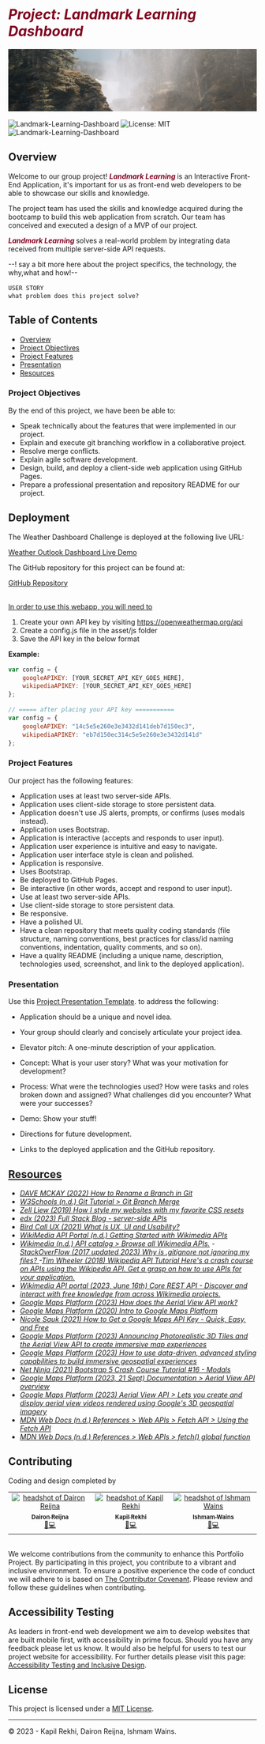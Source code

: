 # <b><i><span style="color:#800020">Project: Landmark Learning Dashboard </span></b></i>


![Project Banner](./assets/images/banner-04.jpg)

![Landmark-Learning-Dashboard](https://img.shields.io/github/languages/top/daironreijna/Landmark-Learning-API) ![License: MIT](https://img.shields.io/badge/License-MIT-yellow.svg) ![Landmark-Learning-Dashboard](https://img.shields.io/github/languages/count/daironreijna/Landmark-Learning-API)

## Overview

Welcome to our group project! <b><i><span style="color:#800020">Landmark Learning </span></b></i>  is an Interactive Front-End Application, it's important for us as front-end web developers to be able to showcase our skills and knowledge. 

The project team has used the skills and knowledge acquired during the bootcamp to build this web application from scratch. Our team has conceived and executed a design of a MVP of our project.

<b><i><span style="color:#800020">Landmark Learning </span></b></i> solves a real-world problem by integrating data received from multiple server-side API requests.

--! say a bit more here about the project specifics, the technology, the why,what and how!--

```
USER STORY
what problem does this project solve?
```

## Table of Contents

- [Overview](#overview)
- [Project Objectives](#project-objectives)
- [Project Features](#project-features)
- [Presentation](#presentation)
- [Resources](#resources)

### Project Objectives

By the end of this project, we have been be able to:

- Speak technically about the features that were implemented in our project.
- Explain and execute git branching workflow in a collaborative project.
- Resolve merge conflicts.
- Explain agile software development.
- Design, build, and deploy a client-side web application using GitHub Pages.
- Prepare a professional presentation and repository README for our project.


## Deployment

The Weather Dashboard Challenge is deployed at the following live URL:

[Weather Outlook Dashboard Live Demo](weather-outlook-dashboard.vercel.app)

The GitHub repository for this project can be found at:

[GitHub Repository](https://github.com/daironreijna/Weather-Outlook-Dashboard)

<br>
<u>In order to use this webapp, you will need to </u>

1. Create your own API key by visiting https://openweathermap.org/api
2. Create a config.js file in the asset/js folder
3. Save the API key in the below format

<b>Example:</b> 

````javascript
var config = {
	googleAPIKEY: [YOUR_SECRET_API_KEY_GOES_HERE],
    wikipediaAPIKEY: [YOUR_SECRET_API_KEY_GOES_HERE]
};
````
````javascript
// ===== after placing your API key ===========
var config = {
	googleAPIKEY: "14c5e5e260e3e3432d141deb7d150ec3",
    wikipediaAPIKEY: "eb7d150ec314c5e5e260e3e3432d141d"
};
````

### Project Features
Our project has the following features:

- Application uses at least two server-side APIs.
- Application uses client-side storage to store persistent data.
- Application doesn't use JS alerts, prompts, or confirms (uses modals instead).
- Application uses Bootstrap.
- Application is interactive (accepts and responds to user input).
- Application user experience is intuitive and easy to navigate.
- Application user interface style is clean and polished.
- Application is responsive.
- Uses Bootstrap.
- Be deployed to GitHub Pages.
- Be interactive (in other words, accept and respond to user input).
- Use at least two server-side APIs.
- Use client-side storage to store persistent data.
- Be responsive.
- Have a polished UI.
- Have a clean repository that meets quality coding standards (file structure, naming conventions, best practices for class/id naming conventions, indentation, quality comments, and so on).
- Have a quality README (including a unique name, description, technologies used, screenshot, and link to the deployed application).

### Presentation
Use this [Project Presentation Template](https://docs.google.com/presentation/d/10QaO9KH8HtUXj__81ve0SZcpO5DbMbqqQr4iPpbwKks/edit?usp=sharing). to address the following:

- Application should be a unique and novel idea.
- Your group should clearly and concisely articulate your project idea.

- Elevator pitch: A one-minute description of your application.
- Concept: What is your user story? What was your motivation for development?
- Process: What were the technologies used? How were tasks and roles broken down and assigned? What challenges did you encounter? What were your successes?
- Demo: Show your stuff!
- Directions for future development.
- Links to the deployed application and the GitHub repository.



## <u>Resources</u>

- <i>[DAVE MCKAY (2022) How to Rename a Branch in Git](https://www.howtogeek.com/851425/git-rename-branch/)
- [W3Schools (n.d.) Git Tutorial > Git Branch Merge](https://www.w3schools.com/git/git_branch_merge.asp)
- [Zell Liew (2019) How I style my websites with my favorite CSS resets](  https://www.freecodecamp.org/news/how-i-style-my-websites-with-my-favorite-css-resets-7ace41dbc43d/)
- [edx (2023) Full Stack Blog - server-side APIs](https://coding-boot-camp.github.io/full-stack/apis/api-resources)
- [Bird Call UX (2021) What is UX, UI and Usability?](https://www.birdcallux.com/blog/what-is-ux-ui-and-usability)
- [WikiMedia API Portal (n.d.) Getting Started with Wikimedia APIs](https://api.wikimedia.org/wiki/Getting_started_with_Wikimedia_APIs)
- [Wikimedia (n.d.) API catalog > Browse all Wikimedia APIs.](https://api.wikimedia.org/wiki/API_catalog)
-[ StackOverFlow (2017 updated 2023) Why is .gitignore not ignoring my files? ](https://stackoverflow.com/questions/45400361/why-is-gitignore-not-ignoring-my-files)
-[Tim Wheeler (2018) Wikipedia API Tutorial Here's a crash course on APIs using the Wikipedia API. Get a grasp on how to use APIs for your application.](https://codesnippet.io/wikipedia-api-tutorial/)
- [Wikimedia API portal (2023, June 16th) Core REST API - Discover and interact with free knowledge from across Wikimedia projects.](https://api.wikimedia.org/wiki/Core_REST_API)
- [Google Maps Platform (2023) How does the Aerial View API work?](https://m.youtube.com/watch?v=Yor-AynWN2w)
- [Google Maps Platform (2020) Intro to Google Maps Platform](https://m.youtube.com/watch?v=kA679ERgBV4)
- [Nicole Sauk (2021) How to Get a Google Maps API Key - Quick, Easy, and Free](https://m.youtube.com/watch?v=rREAme4P1u0)
- [Google Maps Platform (2023) Announcing Photorealistic 3D Tiles and the Aerial View API to create immersive map experiences](https://m.youtube.com/watch?v=Yj11hdq2jgA)
- [Google Maps Platform (2023) How to use data-driven, advanced styling capabilities to build immersive geospatial experiences](https://m.youtube.com/watch?v=5dAqwpNJbnw)
- [Net Ninja (2021) Bootstrap 5 Crash Course Tutorial #16 - Modals](https://www.youtube.com/watch?v=tt5uUMQgzl0)
- [Google Maps Platform (2023, 21 Sept) Documentation > Aerial View API overview](https://developers.google.com/maps/documentation/aerial-view/overview)
- [Google Maps Platform (2023) Aerial View API > Lets you create and display aerial view videos rendered using Google's 3D geospatial imagery](https://developers.google.com/maps/documentation/aerial-view/)
- [MDN Web Docs (n.d.) References > Web APIs > Fetch API > Using the Fetch API](https://developer.mozilla.org/en-US/docs/Web/API/Fetch_API/Using_Fetch)
- [MDN Web Docs (n.d.) References > Web APIs > fetch() global function](https://developer.mozilla.org/en-US/docs/Web/API/Fetch)

</i>


## Contributing 

Coding and design completed by 

<table>
  <tr>
    <td align="center"><a href="https://github.com/daironreijna"><img src="https://avatars.githubusercontent.com/u/140647099?v=4" width="100px;" alt="headshot of Dairon Reijna"/><br /><sub><b>Dairon Reijna</b></sub></a><br /></a><a href="https://github.com/daironreijna/Landmark-Learning-API" title="Design">🎨</a><a href="https://github.com/daironreijna/Landmark-Learning-API" title="Code">💻</a></td>
    <td align="center"><a href="https://github.com/kapil319"><img src="https://avatars.githubusercontent.com/u/140269745?v=4" width="100px;" alt="headshot of Kapil Rekhi"/><br /><sub><b>Kapil Rekhi</b></sub></a><br /></a><a href="https://github.com/daironreijna/Landmark-Learning-API" title="Design">🎨</a><a href="https://github.com/daironreijna/Landmark-Learning-API" title="Code">💻</a></td>
    <td align="center"><a href="https://github.com/IWAINS23"><img src="https://avatars.githubusercontent.com/u/140549905?v=4" width="100px;" alt="headshot of Ishmam Wains"/><br /><sub><b>Ishmam Wains</b></sub></a><br /></a><a href="https://github.com/daironreijna/Landmark-Learning-API" title="Design">🎨</a><a href="https://github.com/daironreijna/Landmark-Learning-API" title="Code">💻</a></td>
  </tr>
</table>

<br>We welcome contributions from the community to enhance this Portfolio Project. By participating in this project, you contribute to a vibrant and inclusive environment. To ensure a positive experience the code of conduct we will adhere to is based on [The Contributor Covenant](https://www.contributor-covenant.org/version/2/1/code_of_conduct/code_of_conduct.md). Please review and follow these guidelines when contributing.

## Accessibility Testing

As leaders in front-end web development we aim to develop websites that are built mobile first, with accessibility in prime focus. Should you have any feedback please let us know. It would also be helpful for users to test our project website for accessibility. For further details please visit this page: [Accessibility Testing and Inclusive Design](./assets/Accessibility%20Testing%20and%20Inclusive%20Design.md).

## License

This project is licensed under a [MIT License](./LICENCE).

---

© 2023 - Kapil Rekhi, Dairon Reijna, Ishmam Wains.